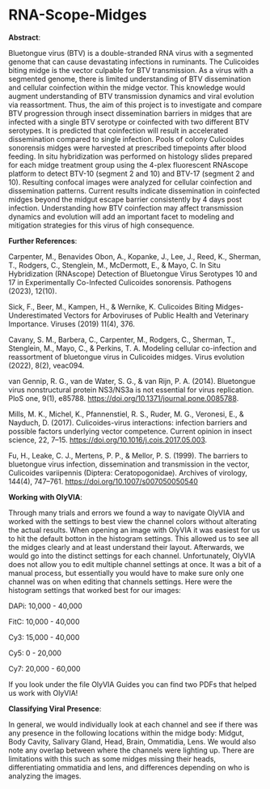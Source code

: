 # RNA-Scope-Midges

**Abstract**: 

Bluetongue virus (BTV) is a double-stranded RNA virus with a segmented genome that can cause devastating infections in ruminants. The Culicoides biting midge is the vector culpable for BTV transmission. As a virus with a segmented genome, there is limited understanding of BTV dissemination and cellular coinfection within the midge vector. This knowledge would augment understanding of BTV transmission dynamics and viral evolution via reassortment. Thus, the aim of this project is to investigate and compare BTV progression through insect dissemination barriers in midges that are infected with a single BTV serotype or coinfected with two different BTV serotypes. It is predicted that coinfection will result in accelerated dissemination compared to single infection. Pools of colony Culicoides sonorensis midges were harvested at prescribed timepoints after blood feeding. In situ hybridization was performed on histology slides prepared for each midge treatment group using the 4-plex fluorescent RNAscope platform to detect BTV-10 (segment 2 and 10) and BTV-17 (segment 2 and 10). Resulting confocal images were analyzed for cellular coinfection and dissemination patterns. Current results indicate dissemination in coinfected midges beyond the midgut escape barrier consistently by 4 days post infection. Understanding how BTV coinfection may affect transmission dynamics and evolution will add an important facet to modeling and mitigation strategies for this virus of high consequence.

**Further References**: 

Carpenter, M., Benavides Obon, A., Kopanke, J., Lee, J., Reed, K., Sherman, T., Rodgers, C., Stenglein, M., McDermott, E., & Mayo, C. In Situ Hybridization (RNAscope) Detection of Bluetongue Virus Serotypes 10 and 17 in Experimentally Co-Infected Culicoides sonorensis. Pathogens (2023), 12(10).

Sick, F., Beer, M., Kampen, H., & Wernike, K. Culicoides Biting Midges-Underestimated Vectors for Arboviruses of Public Health and Veterinary Importance. Viruses (2019) 11(4), 376.

Cavany, S. M., Barbera, C., Carpenter, M., Rodgers, C., Sherman, T., Stenglein, M., Mayo, C., & Perkins, T. A. Modeling cellular co-infection and reassortment of bluetongue virus in Culicoides midges. Virus evolution (2022), 8(2), veac094. 

van Gennip, R. G., van de Water, S. G., & van Rijn, P. A. (2014). Bluetongue virus nonstructural protein NS3/NS3a is not essential for virus replication. PloS one, 9(1), e85788. https://doi.org/10.1371/journal.pone.0085788. 

Mills, M. K., Michel, K., Pfannenstiel, R. S., Ruder, M. G., Veronesi, E., & Nayduch, D. (2017). Culicoides-virus interactions: infection barriers and possible factors underlying vector competence. Current opinion in insect science, 22, 7–15. https://doi.org/10.1016/j.cois.2017.05.003. 

Fu, H., Leake, C. J., Mertens, P. P., & Mellor, P. S. (1999). The barriers to bluetongue virus infection, dissemination and transmission in the vector, Culicoides variipennis (Diptera: Ceratopogonidae). Archives of virology, 144(4), 747–761. https://doi.org/10.1007/s007050050540

**Working with OlyVIA**:

Through many trials and errors we found a way to navigate OlyVIA and worked with the settings to best view the channel colors without alterating the actual results. When opening an image with OlyVIA it was easiest for us to hit the default botton in the histogram settings. This allowed us to see all the midges clearly and at least understand their layout. Afterwards, we would go into the distinct settings for each channel. Unfortunately, OlyVIA does not allow you to edit multiple channel settings at once. It was a bit of a manual process, but essentially you would have to make sure only one channel was on when editing that channels settings. Here were the histogram settings that worked best for our images:

DAPi: 10,000 - 40,000

FitC: 10,000 - 40,000

Cy3: 15,000 - 40,000

Cy5: 0 - 20,000

Cy7: 20,000 - 60,000

If you look under the file OlyVIA Guides you can find two PDFs that helped us work with OlyVIA!

**Classifying Viral Presence**:

In general, we would individually look at each channel and see if there was any presence in the following locations within the midge body: Midgut, Body Cavity, Salivary Gland, Head, Brain, Ommatidia, Lens. We would also note any overlap between where the channels were lighting up. There are limitations with this such as some midges missing their heads, differentiating ommatidia and lens, and differences depending on who is analyzing the images.

